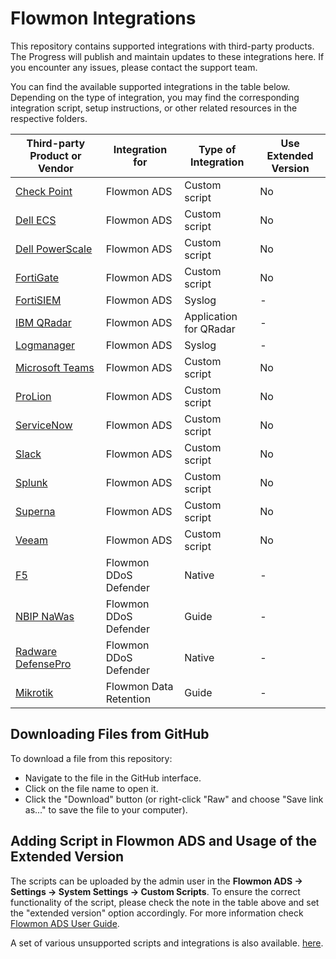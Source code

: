 # Flowmon Integrations
This repository contains supported integrations with third-party products. The Progress will publish and maintain updates to these integrations here. If you encounter any issues, please contact the support team.

You can find the available supported integrations in the table below. Depending on the type of integration, you may find the corresponding integration script, setup instructions, or other related resources in the respective folders.

| Third-party Product or Vendor                                               | Integration for | Type of Integration | Use Extended Version |
|-----------------------------------------------------------------------------|-----------------|---------------------| -----|
| [Check Point](/Check%20Point)                                                 | Flowmon ADS     | Custom script       |  No  |
| [Dell ECS](/Dell%20ECS)                                                       | Flowmon ADS     | Custom script       |  No  |
| [Dell PowerScale](/Dell%20PowerScale)                                         | Flowmon ADS     | Custom script       |  No  |
| [FortiGate](/Fortinet/FortiGate)                                              | Flowmon ADS     | Custom script       |  No  |
| [FortiSIEM](/Fortinet/FortiSIEM)                                            | Flowmon ADS     | Syslog              |  -  |
| [IBM QRadar](/IBM%20QRadar)                                                   | Flowmon ADS  | Application for QRadar    |  -  |
| [Logmanager](/Logmanager)                                                   | Flowmon ADS     | Syslog              |  -  |
| [Microsoft Teams](/Microsoft%20Teams)                                         | Flowmon ADS     | Custom script       |  No  |
| [ProLion](/ProLion)                                                         | Flowmon ADS     | Custom script       |  No  |
| [ServiceNow](/ServiceNow)                                                   | Flowmon ADS     | Custom script       |  No  |
| [Slack](/Slack)                                                             | Flowmon ADS     | Custom script       |  No  |
| [Splunk](/Splunk)                                                           | Flowmon ADS     | Custom script       |  No  |
| [Superna](/Superna)                                                         | Flowmon ADS     | Custom script       |  No  |
| [Veeam](/Veeam%20Backup%20&%20Replication)                                        | Flowmon ADS     | Custom script       |  No  |
| [F5](/Flowmon%20DDoS%20Defender%20Integrations/F5)                                | Flowmon DDoS Defender    | Native                   |  -  |
| [NBIP NaWas](/Flowmon%20DDoS%20Defender%20Integrations/NBIP%20NaWas)                | Flowmon DDoS Defender    | Guide                   |  -  |
| [Radware DefensePro](/Flowmon%20DDoS%20Defender%20Integrations/Radware%20DefensePro) | Flowmon DDoS Defender    | Native                   |  -  |
| [Mikrotik](/Mikrotik)                                                       | Flowmon Data Retention | Guide      |  -  |


## Downloading Files from GitHub
To download a file from this repository:
- Navigate to the file in the GitHub interface.
- Click on the file name to open it.
- Click the "Download" button (or right-click "Raw" and choose "Save link as..." to save the file to your computer).

## Adding Script in Flowmon ADS and Usage of the Extended Version
The scripts can be uploaded by the admin user in the **Flowmon ADS → Settings → System Settings → Custom Scripts**. To ensure the correct functionality of the script, please check the note in the table above and set the "extended version" option accordingly. For more information check [Flowmon ADS User Guide](https://docs.progress.com/category/flowmon-ads).

A set of various unsupported scripts and integrations is also available. [here](https://github.com/progress/Flowmon-Various-Scripts).
